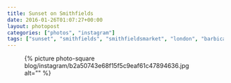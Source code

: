 ```yaml
---
title: Sunset on Smithfields
date: 2016-01-26T01:07:27+00:00
layout: photopost
categories: ["photos", "instagram"]
tags: ["sunset", "smithfields", "smithfieldsmarket", "london", "barbican", "farringdon"]
---
```


<figure class="photo photo--square">
  {% picture photo-square blog/instagram/b2a50743e68f15f5c9eaf61c47894636.jpg alt="" %}
</figure>


